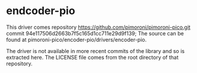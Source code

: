 # endcoder-pio

This driver comes repository https://github.com/pimoroni/pimoroni-pico.git 
commit 94e117506d2663b7f5c165d1cc711e29d9f139; 
The source can be found at pimoroni-pico/encoder-pio/drivers/encoder-pio.

The driver is not available in more recent commits of the library and so
is extracted here. The LICENSE file comes from the root directory of that repository.